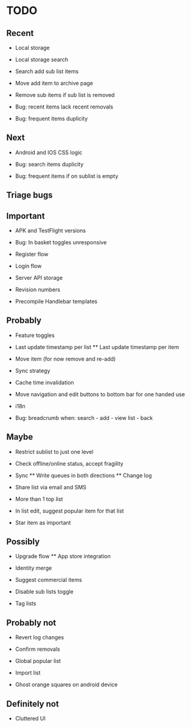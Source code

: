 TODO
===

Recent
---

* Local storage

* Local storage search

* Search add sub list items

* Move add item to archive page

* Remove sub items if sub list is removed

* Bug: recent items lack recent removals

* Bug: frequent items duplicity


Next
---

* Android and IOS CSS logic

* Bug: search items duplicity

* Bug: frequent items if on sublist is empty


Triage bugs 
---


Important
----

* APK and TestFlight versions

* Bug: In basket toggles unresponsive

* Register flow

* Login flow

* Server API storage

* Revision numbers

* Precompile Handlebar templates


Probably
---

* Feature toggles

* Last update timestamp per list
** Last update timestamp per item

* Move item (for now remove and re-add)

* Sync strategy

* Cache time invalidation

* Move navigation and edit buttons to bottom bar for one handed use

* i18n

* Bug: breadcrumb when: search - add - view list - back


Maybe
---

* Restrict sublist to just one level

* Check offline/online status, accept fragility

* Sync
** Write queues in both directions
** Change log

* Share list via email and SMS

* More than 1 top list

* In list edit, suggest popular item for that list

* Star item as important


Possibly
---

* Upgrade flow
** App store integration

* Identity merge

* Suggest commercial items

* Disable sub lists toggle

* Tag lists


Probably not
---

* Revert log changes

* Confirm removals

* Global popular list

* Import list

* Ghost orange squares on android device


Definitely not
-----

* Cluttered UI


